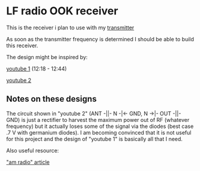 LF radio OOK receiver
=====================

This is the receiver i plan to use with my [transmitter](tx.md)

As soon as the transmitter frequency is determined I should be able to
build this receiver.

The design might be inspired by:

[youtube 1](https://youtu.be/SnKKj2bonAI?t=738) (12:18 - 12:44)

[youtube 2](https://youtu.be/xgIL81VSKX4)

Notes on these designs
----------------------

The circuit shown in \"youtube 2\" (ANT -\|\|- N -\|\<- GND, N -\>\|-
OUT -\|\|- GND) is just a rectifier to harvest the maximum power out of
RF (whatever frequency) but it actually loses some of the signal via the
diodes (best case .7 V with germanium diodes). I am becoming convinced
that it is not useful for this project and the design of \"youtube 1\"
is basically all that I need.

Also useful resource:

[\"am radio\" article](https://sound-au.com/articles/am-radio.htm)
